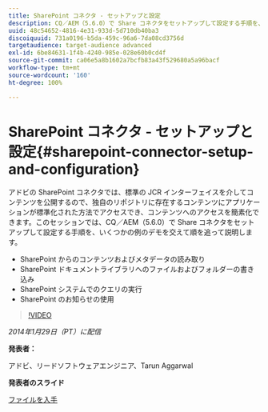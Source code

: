 ```yaml
---
title: SharePoint コネクタ - セットアップと設定
description: CQ／AEM（5.6.0）で Share コネクタをセットアップして設定する手順を、いくつかの例のデモを交えて順を追って説明します。アドビの SharePoint コネクタでは、標準の JCR インターフェイスを介してコンテンツを公開するので、独自のリポジトリに存在するコンテンツにアプリケーションが標準化された方法でアクセスでき、コンテンツへのアクセスを簡素化できます。
uuid: 48c54652-4816-4e31-933d-5d710db40ba3
discoiquuid: 731a0196-b5da-459c-96a6-7da08cd3756d
targetaudience: target-audience advanced
exl-id: 6be84631-1f4b-4240-985e-028e60b0cd4f
source-git-commit: ca06e5a8b1602a7bcfb83a43f529680a5a96bacf
workflow-type: tm+mt
source-wordcount: '160'
ht-degree: 100%

---
```


# SharePoint コネクタ - セットアップと設定{#sharepoint-connector-setup-and-configuration}

アドビの SharePoint コネクタでは、標準の JCR インターフェイスを介してコンテンツを公開するので、独自のリポジトリに存在するコンテンツにアプリケーションが標準化された方法でアクセスでき、コンテンツへのアクセスを簡素化できます。このセッションでは、CQ／AEM（5.6.0）で Share コネクタをセットアップして設定する手順を、いくつかの例のデモを交えて順を追って説明します。

* SharePoint からのコンテンツおよびメタデータの読み取り
* SharePoint ドキュメントライブラリへのファイルおよびフォルダーの書き込み
* SharePoint システムでのクエリの実行
* SharePoint のお知らせの使用

>[!VIDEO](https://video.tv.adobe.com/v/19525/?quality=9)

*2014年1月29日（PT）に配信*

**発表者：**

アドビ、リードソフトウェアエンジニア、Tarun Aggarwal

**発表者のスライド**

[ファイルを入手](assets/cq-gems-sharepoint-connector.pdf)
<!--
[Get back to the Overview](https://helpx.adobe.com/experience-manager/kt/eseminars/gems/aem-index.html)
-->
